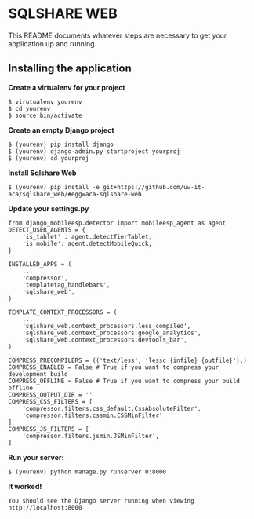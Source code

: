 SQLSHARE WEB
============

This README documents whatever steps are necessary to get your application up and running.

## Installing the application ##

**Create a virtualenv for your project**
    
    $ virutualenv yourenv
    $ cd yourenv
    $ source bin/activate

**Create an empty Django project**
    
    $ (yourenv) pip install django
    $ (yourenv) django-admin.py startproject yourproj
    $ (yourenv) cd yourproj
    
**Install Sqlshare Web**  
    
    $ (yourenv) pip install -e git+https://github.com/uw-it-aca/sqlshare_web/#egg=aca-sqlshare-web
    
**Update your settings.py**
    
    from django_mobileesp.detector import mobileesp_agent as agent
    DETECT_USER_AGENTS = {
        'is_tablet' : agent.detectTierTablet,
        'is_mobile': agent.detectMobileQuick,
    }

    INSTALLED_APPS = (
        ...
        'compressor',
        'templatetag_handlebars',
        'sqlshare_web',
    )
    
    TEMPLATE_CONTEXT_PROCESSORS = (
        ...
        'sqlshare_web.context_processors.less_compiled',
        'sqlshare_web.context_processors.google_analytics',
        'sqlshare_web.context_processors.devtools_bar',
    )
    
    COMPRESS_PRECOMPILERS = (('text/less', 'lessc {infile} {outfile}'),)
    COMPRESS_ENABLED = False # True if you want to compress your development build
    COMPRESS_OFFLINE = False # True if you want to compress your build offline
    COMPRESS_OUTPUT_DIR = ''
    COMPRESS_CSS_FILTERS = [
        'compressor.filters.css_default.CssAbsoluteFilter',
        'compressor.filters.cssmin.CSSMinFilter'
    ]
    COMPRESS_JS_FILTERS = [
        'compressor.filters.jsmin.JSMinFilter',
    ]
      
**Run your server:**
    
    $ (yourenv) python manage.py runserver 0:8000
    
    
**It worked!** 
    
    You should see the Django server running when viewing http://localhost:8000
